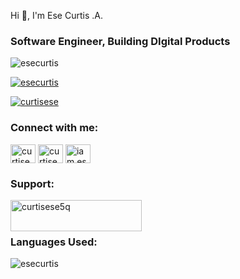 <p align="left">Hi 👋, I'm Ese Curtis .A.</p>
<h3 align="left"> Software Engineer, Building DIgital Products</h3>

<p align="left"> <img src="https://komarev.com/ghpvc/?username=esecurtis&label=Profile%20views&color=0f0aaa&style=flat" alt="esecurtis" /> </p>

<p align="left"> <a href="https://github.com/ryo-ma/github-profile-trophy"><img src="https://github-profile-trophy.vercel.app/?username=esecurtis" alt="esecurtis" /></a> </p>

<p align="left"> <a href="https://twitter.com/curtisese" target="blank"><img src="https://img.shields.io/twitter/follow/curtisese?logo=twitter&style=for-the-badge" alt="curtisese" /></a> </p>

<h3 align="left">Connect with me:</h3>
<p align="left">
<a href="https://twitter.com/curtisese" target="blank"><img align="center" src="https://raw.githubusercontent.com/rahuldkjain/github-profile-readme-generator/master/src/images/icons/Social/twitter.svg" alt="curtisese" height="30" width="40" /></a>
<a href="https://linkedin.com/in/curtisese" target="blank"><img align="center" src="https://raw.githubusercontent.com/rahuldkjain/github-profile-readme-generator/master/src/images/icons/Social/linked-in-alt.svg" alt="curtisese" height="30" width="40" /></a>
<a href="https://fb.com/iam.ese_curtis" target="blank"><img align="center" src="https://raw.githubusercontent.com/rahuldkjain/github-profile-readme-generator/master/src/images/icons/Social/facebook.svg" alt="iam.ese_curtis" height="30" width="40" /></a>
</p>

<h3 align="left">Support:</h3>
<p><a href="https://www.buymeacoffee.com/curtisese5q"> <img align="left" src="https://cdn.buymeacoffee.com/buttons/v2/default-yellow.png" height="50" width="210" alt="curtisese5q" /></a></p><br><br>

<h3 align="left">Languages Used:</h3>
<p><img align="left" src="https://github-readme-stats.vercel.app/api/top-langs?username=esecurtis&show_icons=true&locale=en&layout=compact" alt="esecurtis" /></p>





